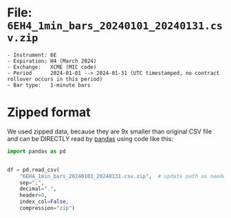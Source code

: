 # File: `6EH4_1min_bars_20240101_20240131.csv.zip`

    - Instrument: 6E
    - Expiration: H4 (March 2024)
    - Exchange:   XCME (MIC code)
    - Period      2024-01-01 --> 2024-01-31 (UTC timestamped, no contract rollover occurs in this period)
    - Bar type:   1-minute bars


# Zipped format

We used zipped data, because they are 9x smaller than original CSV file and can be DIRECTLY read by [pandas](https://pandas.pydata.org/)
using code like this:

```python
import pandas as pd


df = pd.read_csv(
    "6EH4_1min_bars_20240101_20240131.csv.zip",  # update path as needed
    sep=";",
    decimal=".",
    header=0,
    index_col=False,
    compression="zip")
```
